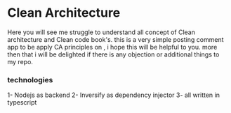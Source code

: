 # Clean Architecture

Here you will see me struggle to understand all concept of Clean architecture and Clean code book's.
this is a very simple posting comment app to be apply CA principles on , i hope this will be helpful to you. more then that i will be delighted if there is any objection or additional things to my repo.

### technologies

1- Nodejs as backend
2- Inversify as dependency injector
3- all written in typescript
